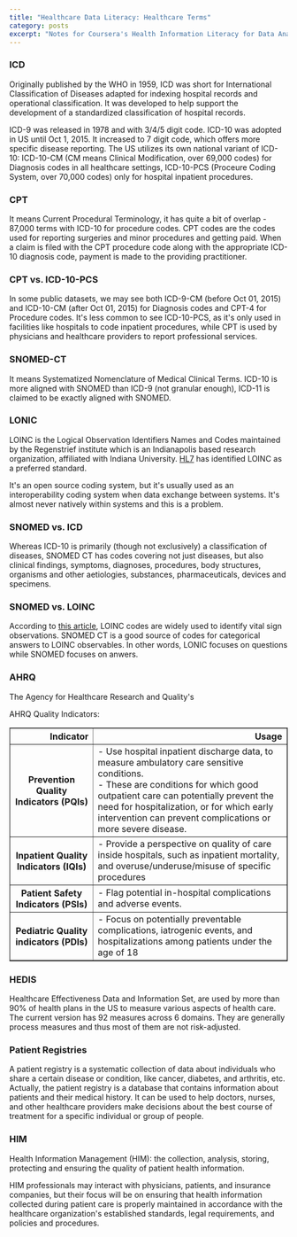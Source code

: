 ```yaml
---
title: "Healthcare Data Literacy: Healthcare Terms"
category: posts
excerpt: "Notes for Coursera's Health Information Literacy for Data Analytics Specialization Offered by UCDavis"
---
```


### ICD
Originally published by the WHO in 1959, ICD was short for International Classification of Diseases adapted for indexing hospital records and operational classification. It was developed to help support the development of a standardized classification of hospital records.

ICD-9 was released in 1978 and with 3/4/5 digit code. ICD-10 was adopted in US until Oct 1, 2015. It increased to 7 digit code, which offers more specific disease reporting.
The US utilizes its own national variant of ICD-10: ICD-10-CM (CM means Clinical Modification, over 69,000 codes) for Diagnosis codes in all healthcare settings, ICD-10-PCS (Proceure Coding System, over 70,000 codes) only for hospital inpatient procedures.

### CPT
It means Current Procedural Terminology, it has quite a bit of overlap - 87,000 terms with ICD-10 for procedure codes. CPT codes are the codes used for reporting surgeries and minor procedures and getting paid. When a claim is filed with the CPT procedure code along with the appropriate ICD-10 diagnosis code, payment is made to the providing practitioner.  

### CPT vs. ICD-10-PCS
In some public datasets, we may see both ICD-9-CM (before Oct 01, 2015) and ICD-10-CM (after Oct 01, 2015) for Diagnosis codes and CPT-4 for Procedure codes. It's less common to see ICD-10-PCS, as it's only used in facilities like hospitals to code inpatient procedures, while CPT is used by physicians and healthcare providers to report professional services.

### SNOMED-CT
It means Systematized Nomenclature of Medical Clinical Terms.
ICD-10 is more aligned with SNOMED than ICD-9 (not granular enough), ICD-11 is claimed to be exactly aligned with SNOMED.

### LONIC
LOINC is the Logical Observation Identifiers Names and Codes maintained by the Regenstrief institute which is an Indianapolis based research organization, affiliated with Indiana University. [HL7](https://en.wikipedia.org/wiki/Health_Level_7) has identified LOINC as a preferred standard.

It's an open source coding system, but it's usually used as an interoperability coding system when data exchange between systems. It's almost never natively within systems and this is a problem.

### SNOMED vs. ICD
Whereas ICD-10 is primarily (though not exclusively) a classification of diseases, SNOMED CT has codes covering not just diseases, but also clinical findings, symptoms, diagnoses, procedures, body structures, organisms and other aetiologies, substances, pharmaceuticals, devices and specimens.

### SNOMED vs. LOINC
According to [this article](https://danielvreeman.com/blog/2015/11/07/guidelines-for-using-loinc-and-snomed-ct-together-without-overlap/), LOINC codes are widely used to identify vital sign observations.
SNOMED CT is a good source of codes for categorical answers to LOINC observables.
In other words, LONIC focuses on questions while SNOMED focuses on anwers.

### AHRQ
The Agency for Healthcare Research and Quality's

AHRQ Quality Indicators:
<table border="1" width="100%">
  <thead>
    <tr style="text-align: right;">
      <th width="30%">Indicator</th>
      <th>Usage</th>
    </tr>
  </thead>
  <tbody>
    <tr>
      <th>Prevention Quality Indicators (PQIs)</th>
      <td>
      - Use hospital inpatient discharge data, to measure ambulatory care sensitive conditions.<br/>
      - These are conditions for which good outpatient care can potentially prevent the need for
hospitalization, or for which early intervention can prevent complications or more severe disease.
      </td>
    </tr>
    <tr>
      <th> Inpatient Quality Indicators (IQIs) </th>
      <td>- Provide a perspective on quality of care inside hospitals, such as inpatient mortality, and overuse/underuse/misuse of specific procedures </td>
    </tr>
    <tr>
      <th>Patient Safety Indicators (PSIs)</th>
      <td>- Flag potential in-hospital complications and adverse events.</td>
    </tr>
    <tr>
      <th>Pediatric Quality indicators (PDIs)</th>
      <td>- Focus on potentially preventable complications, iatrogenic events, and hospitalizations among patients under the age of 18</td>
    </tr>
  </tbody>
</table>


### HEDIS
Healthcare Effectiveness Data and Information Set, are used by more than 90% of health plans in the US to measure various aspects of health care.
The current version has 92 measures across 6 domains. They are generally process measures and thus most of them are not risk-adjusted.

### Patient Registries
A patient registry is a systematic collection of data about individuals who share a certain disease or condition, like cancer, diabetes, and arthritis, etc. Actually, the patient registry is a database that contains information about patients and their medical history. It can be used to help doctors, nurses, and other healthcare providers make decisions about the best course of treatment for a specific individual or group of people.

### HIM
Health Information Management (HIM): the collection, analysis, storing, protecting and ensuring the quality of patient health information.

HIM professionals may interact with physicians, patients, and insurance companies, but their focus will be on ensuring that health information collected during patient care is properly maintained in accordance with the healthcare organization's established standards, legal requirements, and policies and procedures.